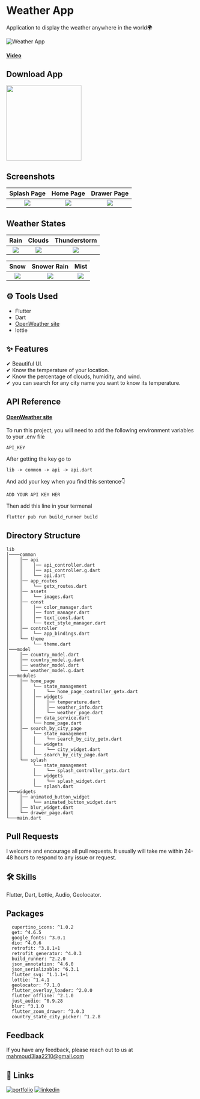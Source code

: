 
# Weather App

Application to display the weather anywhere in the world🌍

![Weather App](https://user-images.githubusercontent.com/60518534/211040412-78f32150-2554-4b97-9b82-84b3d203c280.gif)


#### [Video](https://www.linkedin.com/posts/mahmoudalaa2210_stateabrmanagement-api-requests-activity-6978941210748989440-Kffd?utm_source=share&utm_medium=member_desktop)


## Download App 
<a href="https://github.com/MahmoudAlaa22/WeatherApp-Readme-file/releases/download/v1/weather.apk"><img src="https://playerzon.com/asset/download.png" width="200"></img></a>


## Screenshots

  Splash Page                 |   Home Page        |  Drawer Page
:-------------------------:|:-------------------------:|:-------------------------:
![](https://user-images.githubusercontent.com/60518534/185890876-307fa5ac-ddda-4834-88f6-6cf31b09abd3.jpg)|![](https://user-images.githubusercontent.com/60518534/185890884-ef76daaa-3bfc-4352-9ce7-362210f57720.jpg)|![](https://user-images.githubusercontent.com/60518534/185890915-d2aa85be-4809-45a2-8016-3821af6d27bd.jpg)

## Weather States

  Rain                 |   Clouds        |  Thunderstorm
:-------------------------:|:-------------------------:|:-------------------------:
![](https://user-images.githubusercontent.com/60518534/185890699-1503cc36-f4e9-4d88-802c-8c2328f2181b.jpg)|![](https://user-images.githubusercontent.com/60518534/185890746-20c33dc4-4964-4e29-b83d-4b7e3b4858d9.jpg)|![](https://user-images.githubusercontent.com/60518534/185890779-c37ef86d-755c-4995-896b-f7093db441e9.jpg)

  Snow                 |   Snower Rain        |  Mist
:-------------------------:|:-------------------------:|:-------------------------:
![](https://user-images.githubusercontent.com/60518534/185890789-0b56c57c-16a7-48a0-9ebf-bc8dc4f26aaa.jpg)|![](https://user-images.githubusercontent.com/60518534/185890821-6a93164e-1f21-46e3-9399-633d9046a295.jpg)|![](https://user-images.githubusercontent.com/60518534/185890855-e053a2f6-bf8c-4c53-a647-e9dedb1e63c9.jpg)

## ⚙ Tools Used
- Flutter 
- Dart
- [OpenWeather site](https://openweathermap.org/api)
- lottie


## ✨ Features
✔ Beautiful UI.\
✔ Know the temperature of your location.\
✔ Know the percentage of clouds, humidity, and wind.\
✔ you can search for any city name you want to know its temperature.

## API Reference

#### [OpenWeather site](https://openweathermap.org/api)

To run this project, you will need to add the following environment variables to your .env file

`API_KEY`

After getting the key go to

```
lib -> common -> api -> api.dart
```

And add your key when you find this sentence👇

```
ADD YOUR API KEY HER
```

Then add this line in your termenal

```
flutter pub run build_runner build
```

## Directory Structure

```
lib
│────common
│    │── api
│    │    │── api_controller.dart
│    │    │── api_controller.g.dart
│    │    └── api.dart
│    │── app_routes
│    │    └── getx_routes.dart
│    │── assets
│    │    └── images.dart
│    │── const
│    │    │── color_manager.dart
│    │    │── font_manager.dart
│    │    │── text_const.dart
│    │    └── text_style_manager.dart
│    │── controller
│    │    └── app_bindings.dart
│    └── theme
│         └── theme.dart
│───model
│    │── country_model.dart
│    │── country_model.g.dart
│    │── weather_model.dart
│    └── weather_model.g.dart
│───modules
│    │── home_page
│    │    └── state_management
│    │    │    └── home_page_controller_getx.dart
│    │    │── widgets
│    │    │    │── temperature.dart
│    │    │    │── weather_info.dart
│    │    │    └── weather_page.dart
│    │    │── data_service.dart
│    │    └── home_page.dart
│    │── search_by_city_page
│    │    └── state_management
│    │    │    └── search_by_city_getx.dart
│    │    └── widgets
│    │    │    └── city_widget.dart
│    │    └── search_by_city_page.dart
│    └── splash
│         └── state_management
│         │    └── splash_controller_getx.dart
│         └── widgets
│         │    └── splash_widget.dart
│         └── splash.dart
│───widgets
│    │── animated_button_widget
│    │    └── animated_button_widget.dart
│    │── blur_widget.dart
│    └── drawer_page.dart
└───main.dart    
```

## Pull Requests

I welcome and encourage all pull requests. It usually will take me within 24-48 hours to respond to any issue or request.

## 🛠 Skills

Flutter, Dart, Lottie, Audio, Geolocator.

## Packages

```
  cupertino_icons: ^1.0.2
  get: ^4.6.5
  google_fonts: ^3.0.1
  dio: ^4.0.6
  retrofit: ^3.0.1+1
  retrofit_generator: ^4.0.3
  build_runner: ^2.2.0
  json_annotation: ^4.6.0
  json_serializable: ^6.3.1
  flutter_svg: ^1.1.1+1
  lottie: ^1.4.1
  geolocator: ^7.1.0
  flutter_overlay_loader: ^2.0.0
  flutter_offline: ^2.1.0
  just_audio: ^0.9.28
  blur: ^3.1.0
  flutter_zoom_drawer: ^3.0.3
  country_state_city_picker: ^1.2.8
```

## Feedback

If you have any feedback, please reach out to us at mahmoud3laa2210@gmail.com

## 🔗 Links

[![portfolio](https://img.shields.io/badge/GitHub-100000?style=for-the-badge&logo=github&logoColor=white)](https://github.com/MahmoudAlaa22)
[![linkedin](https://img.shields.io/badge/linkedin-0A66C2?style=for-the-badge&logo=linkedin&logoColor=white)](https://www.linkedin.com/in/mahmoudalaa2210/)
